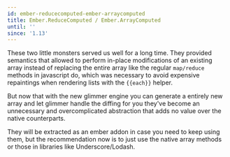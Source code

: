 ```yaml
---
id: ember-reducecomputed-ember-arraycomputed
title: Ember.ReduceComputed / Ember.ArrayComputed
until: ''
since: '1.13'
---
```


These two little monsters served us well for a long time. They provided semantics that allowed to perform in-place modifications of an existing array instead of replacing the entire array like the regular `map/reduce` methods in javascript do, which was necessary to avoid expensive repaintings when rendering lists with the `{{each}}` helper.

But now that with the new glimmer engine you can generate a entirely new array and let glimmer handle the diffing for you they've become an unnecessary and overcomplicated abstraction that adds no value over the native counterparts.

They will be extracted as an ember addon in case you need to keep using them, but the recommendation now is to just use the native array methods or those in libraries like Underscore/Lodash.
